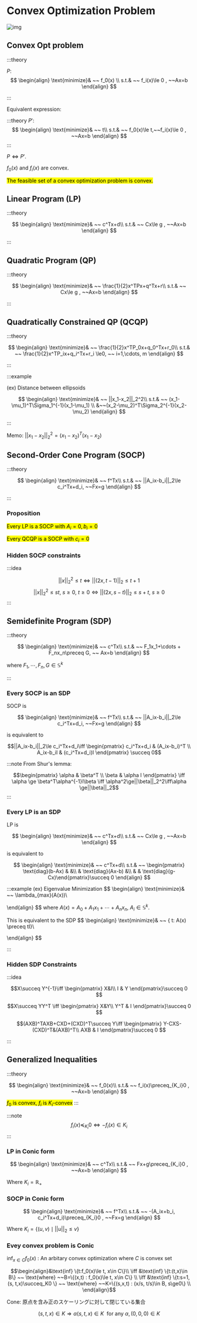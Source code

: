 # Convex Optimization Problem

![img](imgs/convex_problems.png)

## Convex Opt problem

:::theory

$P$: 
$$
\begin{align}
\text{minimize}& ~~ f_0(x) \\
s.t.& ~~ f_i(x)\le 0 , ~~Ax=b
\end{align}
$$

:::

Equivalent expression:

:::theory
$P'$: 
$$
\begin{align}
\text{minimize}& ~~ t\\
s.t.& ~~ f_0(x)\le t,~~f_i(x)\le 0 , ~~Ax=b
\end{align}
$$
:::

$P \iff P'$. 

$f_0(x)$ and $f_i(x)$ are convex. 

<mark>The feasible set of a convex optimization problem is convex.</mark>

## Linear Program (LP)

:::theory

$$
\begin{align}
\text{minimize}& ~~ c^Tx+d\\
s.t.& ~~ Cx\le g , ~~Ax=b
\end{align}
$$

:::

## Quadratic Program (QP)

:::theory

$$
\begin{align}
\text{minimize}& ~~ \frac{1}{2}x^TPx+q^Tx+r\\
s.t.& ~~ Cx\le g , ~~Ax=b
\end{align}
$$

:::

## Quadratically Constrained QP (QCQP)
:::theory

$$
\begin{align}
\text{minimize}& ~~ \frac{1}{2}x^TP_0x+q_0^Tx+r_0\\
s.t.& ~~ \frac{1}{2}x^TP_ix+q_i^Tx+r_i \le0, ~~ i=1,\cdots, m
\end{align}
$$

:::

:::example

(ex) Distance between ellipsoids

$$
\begin{align}
\text{minimize}& ~~ ||x_1-x_2||_2^2\\
s.t.& ~~ (x_1-\mu_1)^T\Sigma_1^{-1}(x_1-\mu_1) \\
&~~(x_2-\mu_2)^T\Sigma_2^{-1}(x_2-\mu_2) 
\end{align}
$$

:::

Memo: 
$||x_1-x_2||_2^2 = (x_1-x_2)^T(x_1-x_2)$


## Second-Order Cone Program (SOCP)

:::theory

$$
\begin{align}
\text{minimize}& ~~ f^Tx\\
s.t.& ~~ ||A_ix-b_i||_2\le c_i^Tx+d_i, ~~Fx=g
\end{align}
$$

:::

### Proposition
<mark>Every LP is a SOCP with $A_i=0, b_i=0$</mark>


<mark>Every QCQP is a SOCP with $c_i=0$</mark>

### Hidden SOCP constraints

:::idea

$$||x||_2^2\le t \iff ||(2x, t-1)||_2 \le t+1$$
$$||x||_2^2\le st, ~ s\ge0, ~t\ge0 \iff ||(2x, s-t)||_2\le s+t, ~s\ge0$$
:::


## Semidefinite Program (SDP)

:::theory

$$
\begin{align}
\text{minimize}& ~~ c^Tx\\
s.t.& ~~ F_1x_1+\cdots + F_nx_n\preceq G, ~~ Ax=b
\end{align}
$$

where $F_1,\cdots,F_n, G \in \mathbb S^k$

:::

### Every SOCP is an SDP

SOCP is

$$
\begin{align}
\text{minimize}& ~~ f^Tx\\
s.t.& ~~ ||A_ix-b_i||_2\le c_i^Tx+d_i, ~~Fx=g
\end{align}
$$

is equivalent to 

$$||A_ix-b_i||_2\le c_i^Tx+d_i\iff \begin{pmatrix} c_i^Tx+d_i & (A_ix-b_i)^T \\ A_ix-b_iI & (c_i^Tx+d_i)I \end{pmatrix} \succeq 0$$

:::note
From Shur's lemma:

$$\begin{pmatrix} \alpha & \beta^T \\ \beta & \alpha I \end{pmatrix} \iff \alpha \ge \beta^T\alpha^{-1}I\beta \iff \alpha^2\ge||\beta||_2^2\iff\alpha \ge||\beta||_2$$
:::

### Every LP is an SDP

LP is

$$
\begin{align}
\text{minimize}& ~~ c^Tx+d\\
s.t.& ~~ Cx\le g , ~~Ax=b
\end{align}
$$

is equivalent to

$$
\begin{align}
\text{minimize}& ~~ c^Tx+d\\
s.t.& ~~ \begin{pmatrix} \text{diag}(b-Ax) &  &\\  & \text{diag}(Ax-b) &\\ & & \text{diag}(g-Cx)\end{pmatrix}\succeq 0
\end{align}
$$

:::example
(ex) Eigenvalue Minimization
$$
\begin{align}
\text{minimize}& ~~ \lambda_{max}(A(x))\\

\end{align}
$$
where $A(x) =A_0+A_1x_1 + \cdots +A_nx_n$, $A_i\in\mathbb S^k$.

This is equivalent to the SDP
$$
\begin{align}
\text{minimize}& ~~ \{ t: A(x) \preceq tI\}\\

\end{align}
$$

:::

### Hidden SDP Constraints

:::idea

$$X\succeq Y^{-1}\iff \begin{pmatrix} X&I\\ I &  Y \end{pmatrix}\succeq 0 $$

$$X\succeq YY^T \iff \begin{pmatrix} X&Y\\ Y^T &  I \end{pmatrix}\succeq 0 $$

$$(AXB)^TAXB+CXD+(CXD)^T\succeq Y\iff \begin{pmatrix} Y-CXS-(CXD)^T&(AXB)^T\\ AXB &  I \end{pmatrix}\succeq 0 $$

:::

## Generalized Inequalities

:::theory

$$
\begin{align}
\text{minimize}& ~~ f_0(x)\\
s.t.& ~~ f_i(x)\preceq_{K_i}0 , ~~Ax=b
\end{align}
$$

<mark> $f_0$ is convex, $f_i$ is $K_i$-convex</mark>
:::

:::note
$$f_i(x)\preceq_{K_i}0 \iff -f_i(x)\in K_i$$
:::

### LP in Conic form

$$
\begin{align}
\text{minimize}& ~~ c^Tx\\
s.t.& ~~ Fx+g\preceq_{K_i}0 , ~~Ax=b
\end{align}
$$

Where $K_i = \mathbb R_+$

### SOCP in Conic form

$$
\begin{align}
\text{minimize}& ~~ f^Tx\\
s.t.& ~~ -(A_ix+b_i, c_i^Tx+d_i)\preceq_{K_i}0 , ~~Fx=g
\end{align}
$$

Where $K_i = \{(u,v)\mid ||u||_2\le v\}$

### Evey convex problem is Conic

$\text{inf}_{x\in C}f_0(x)$ : An arbitary convex optimization where $C$ is convex set

$$\begin{align}&\text{inf} \{t:f_0(x)\le t, x\in C\}\\
\iff &\text{inf} \{t:(t,x)\in B\} ~~ \text{where} ~~B=\{(x,t) : f_0(x)\le t, x\in C\} \\
\iff &\text{inf} \{t:s=1, (s, t,x)\succeq_K0 \} ~~ \text{where} ~~K=\{(s,x,t) : (x/s, t/s)\in B, s\ge0\} \\
\end{align}$$

Cone: 原点を含み正のスケーリングに対して閉じている集合

$$(s,t,x)\in K \Rightarrow \alpha(s,t,x)\in K ~~\text {for any} ~\alpha, (0,0,0)\in K$$